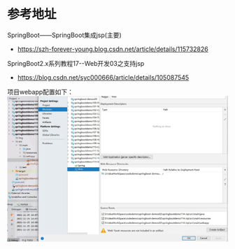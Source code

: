 # 参考地址
SpringBoot——SpringBoot集成jsp(主要)
- https://szh-forever-young.blog.csdn.net/article/details/115732826

SpringBoot2.x系列教程17--Web开发03之支持jsp
- https://blog.csdn.net/syc000666/article/details/105087545

项目webapp配置如下：
![](img/jsp配置.jpg)
